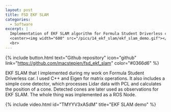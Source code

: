 ```yaml
---
layout: post
title: FSD EKF SLAM
categories:
  - Software
excerpt: |
  Implementation of EKF SLAM algorithm for Formula Student Driverless car
  <center><img width="600" src="/pics/14_ekf_slam/ekf_slam_demo.gif"></center>
  <br>
---
```

{% include button.html text="Github repository" icon="github" link="https://github.com/macstepien/fsd_ekf_slam" color="#0366d6" %}

EKF SLAM that I implemented during my work on Formula Student Driverless car. I used C++ and Eigen for matrix operations. It also includes a simple cone detector, which processes Lidar data with PCL and calculates the position of a cone. Detected cones are later used as observations for EKF SLAM. The whole thing was implemented as a ROS Node.

{% include video.html id="TMYYV3xASdM" title="EKF SLAM demo" %}

